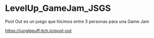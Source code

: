 # LevelUp_GameJam_JSGS
Pool Out es un juego que hicimos entre 3 personas para una Game Jam

https://junglepuff.itch.io/pool-out
